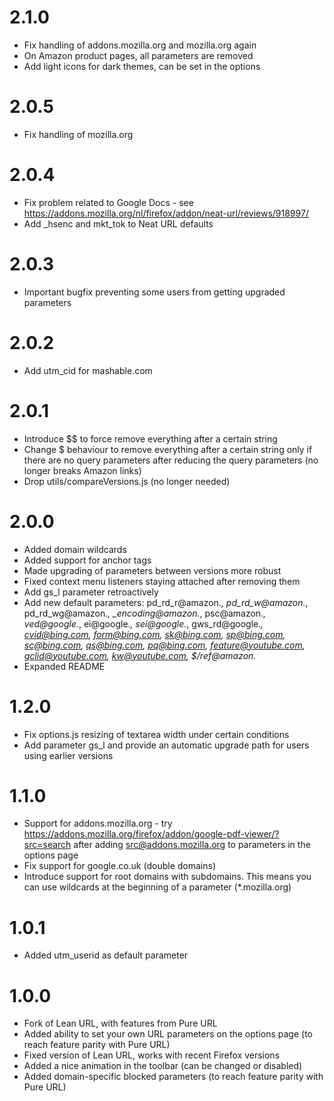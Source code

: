 2.1.0
=====
* Fix handling of addons.mozilla.org and mozilla.org again
* On Amazon product pages, all parameters are removed
* Add light icons for dark themes, can be set in the options

2.0.5
=====
* Fix handling of mozilla.org

2.0.4
=====
* Fix problem related to Google Docs - see https://addons.mozilla.org/nl/firefox/addon/neat-url/reviews/918997/
* Add _hsenc and mkt_tok to Neat URL defaults

2.0.3
=====
* Important bugfix preventing some users from getting upgraded parameters

2.0.2
=====
* Add utm_cid for mashable.com

2.0.1
=====
* Introduce $$ to force remove everything after a certain string
* Change $ behaviour to remove everything after a certain string only if there are no query parameters after reducing the query parameters (no longer breaks Amazon links)
* Drop utils/compareVersions.js (no longer needed)

2.0.0
=====
* Added domain wildcards
* Added support for anchor tags
* Made upgrading of parameters between versions more robust
* Fixed context menu listeners staying attached after removing them
* Add gs_l parameter retroactively
* Add new default parameters: pd_rd_r@amazon.*, pd_rd_w@amazon.*, pd_rd_wg@amazon.*, _encoding@amazon.*, psc@amazon.*, ved@google.*, ei@google.*, sei@google.*, gws_rd@google.*, cvid@bing.com, form@bing.com, sk@bing.com, sp@bing.com, sc@bing.com, qs@bing.com, pq@bing.com, feature@youtube.com, gclid@youtube.com, kw@youtube.com, $/ref@amazon.*
* Expanded README

1.2.0
=====
- Fix options.js resizing of textarea width under certain conditions
- Add parameter gs_l and provide an automatic upgrade path for users using earlier versions

1.1.0
=====
- Support for addons.mozilla.org - try https://addons.mozilla.org/firefox/addon/google-pdf-viewer/?src=search after adding src@addons.mozilla.org to parameters in the options page
- Fix support for google.co.uk (double domains)
- Introduce support for root domains with subdomains. This means you can use wildcards at the beginning of a parameter (*.mozilla.org)

1.0.1
=====
- Added utm_userid as default parameter

1.0.0
=====
- Fork of Lean URL, with features from Pure URL
- Added ability to set your own URL parameters on the options page (to reach feature parity with Pure URL)
- Fixed version of Lean URL, works with recent Firefox versions
- Added a nice animation in the toolbar (can be changed or disabled)
- Added domain-specific blocked parameters (to reach feature parity with Pure URL)

